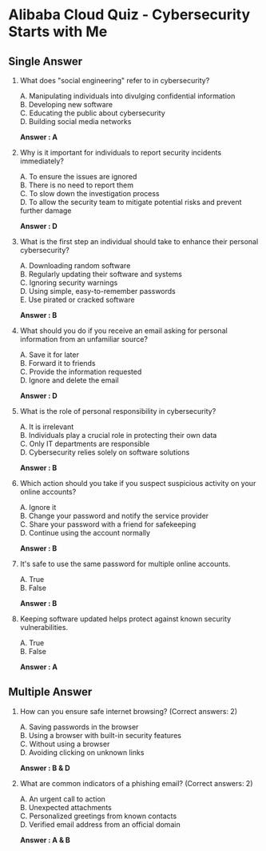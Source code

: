 # Alibaba Cloud Quiz - Cybersecurity Starts with Me

## Single Answer

1. What does "social engineering" refer to in cybersecurity?

	A. Manipulating individuals into divulging confidential information  
	B. Developing new software  
	C. Educating the public about cybersecurity  
	D. Building social media networks

	**Answer : A**

2. Why is it important for individuals to report security incidents immediately?

	A. To ensure the issues are ignored  
	B. There is no need to report them  
	C. To slow down the investigation process  
	D. To allow the security team to mitigate potential risks and prevent further damage

	**Answer : D**

3. What is the first step an individual should take to enhance their personal cybersecurity?

	A. Downloading random software  
	B. Regularly updating their software and systems  
	C. Ignoring security warnings  
	D. Using simple, easy-to-remember passwords  
	E. Use pirated or cracked software

	**Answer : B**

4. What should you do if you receive an email asking for personal information from an unfamiliar source?

	A. Save it for later  
	B. Forward it to friends  
	C. Provide the information requested  
	D. Ignore and delete the email

	**Answer : D**

5. What is the role of personal responsibility in cybersecurity?

	A. It is irrelevant  
	B. Individuals play a crucial role in protecting their own data  
	C. Only IT departments are responsible  
	D. Cybersecurity relies solely on software solutions

	**Answer : B**

6. Which action should you take if you suspect suspicious activity on your online accounts?

	A. Ignore it  
	B. Change your password and notify the service provider  
	C. Share your password with a friend for safekeeping  
	D. Continue using the account normally

	**Answer : B**

7. It's safe to use the same password for multiple online accounts.

	A. True  
	B. False

	**Answer : B**

8. Keeping software updated helps protect against known security vulnerabilities.

	A. True  
	B. False

	**Answer : A**

## Multiple Answer

1. How can you ensure safe internet browsing? (Correct answers: 2)

	A. Saving passwords in the browser  
	B. Using a browser with built-in security features  
	C. Without using a browser  
	D. Avoiding clicking on unknown links

	**Answer : B & D**

2. What are common indicators of a phishing email? (Correct answers: 2)

	A. An urgent call to action  
	B. Unexpected attachments  
	C. Personalized greetings from known contacts  
	D. Verified email address from an official domain

	**Answer : A & B**